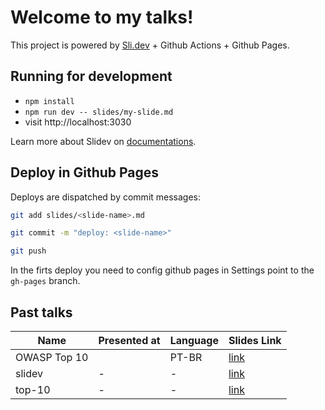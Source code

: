# Welcome to my talks!

This project is powered by [Sli.dev](https://sli.dev) + Github Actions + Github Pages.

## Running for development

- `npm install`
- `npm run dev -- slides/my-slide.md`
- visit http://localhost:3030

Learn more about Slidev on [documentations](https://sli.dev/).

## Deploy in Github Pages

Deploys are dispatched by commit messages:
```bash
git add slides/<slide-name>.md

git commit -m "deploy: <slide-name>"

git push
```

In the firts deploy you need to config github pages in Settings point to the `gh-pages` branch.

## Past talks

|Name|Presented at|Language|Slides Link|
|-|-|-|-|
|OWASP Top 10||PT-BR|[link](https://guisso.dev/talks/top-10/)|
|slidev|-|-|[link](https://guisso.dev/talks/slidev/)|
|top-10|-|-|[link](https://guisso.dev/talks/top-10/)|
